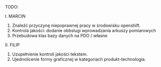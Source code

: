 TODO:

I. MARCIN
  1. Znaleźć przyczynę niepoprawnej pracy w środowisku openshift.
  2. Kontrola jakości: dodanie obbslugi wprowadzania arkuszy pomiarowych
  3. Przebudowa klas bazy danych na PDO / własne

II. FILIP
  1. Uzupełnienie kontroli jakości tekstem.
  2. Ujednolicenie formy graficznej w kategoriach produkt-technologia.
